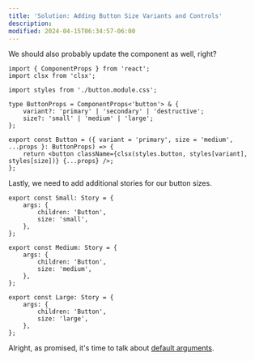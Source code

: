 ```yaml
---
title: 'Solution: Adding Button Size Variants and Controls'
description:
modified: 2024-04-15T06:34:57-06:00
---
```


We should also probably update the component as well, right?

```tsx
import { ComponentProps } from 'react';
import clsx from 'clsx';

import styles from './button.module.css';

type ButtonProps = ComponentProps<'button'> & {
	variant?: 'primary' | 'secondary' | 'destructive';
	size?: 'small' | 'medium' | 'large';
};

export const Button = ({ variant = 'primary', size = 'medium', ...props }: ButtonProps) => {
	return <button className={clsx(styles.button, styles[variant], styles[size])} {...props} />;
};
```

Lastly, we need to add additional stories for our button sizes.

```tsx
export const Small: Story = {
	args: {
		children: 'Button',
		size: 'small',
	},
};

export const Medium: Story = {
	args: {
		children: 'Button',
		size: 'medium',
	},
};

export const Large: Story = {
	args: {
		children: 'Button',
		size: 'large',
	},
};
```

Alright, as promised, it's time to talk about [default arguments](default-args.md).

